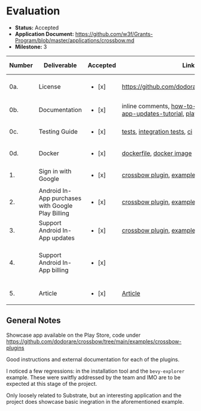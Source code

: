 # Evaluation

- **Status:** Accepted
- **Application Document:** https://github.com/w3f/Grants-Program/blob/master/applications/crossbow.md
- **Milestone:** 3

| Number | Deliverable                                       | Accepted               | Link                                                                                                                                                                                                                                                                              | Evaluation Notes                                                                                       |
| ------ | ------------------------------------------------- | ---------------------- | --------------------------------------------------------------------------------------------------------------------------------------------------------------------------------------------------------------------------------------------------------------------------------- | ------------------------------------------------------------------------------------------------------ |
| 0a.    | License                                           | <ul><li>[x] </li></ul> | https://github.com/dodorare/crossbow#license                                                                                                                                                                                                                                      | dual MIT/Apache-2.0                                                                                    |
| 0b.    | Documentation                                     | <ul><li>[x] </li></ul> | inline comments, [how-to-create-plugins](https://crossbow.dodorare.com/crossbow/android-plugins.html), [in-app-updates-tutorial](https://crossbow.dodorare.com/tutorials/in-app-updates.html), [play-billing-tutorial](https://crossbow.dodorare.com/tutorials/play-billing.html) |
| 0c.    | Testing Guide                                     | <ul><li>[x] </li></ul> | [tests](https://github.com/dodorare/crossbow/blob/v0.2.3/crossbundle/cli/tests/), [integration tests](https://github.com/dodorare/crossbow/blob/v0.2.3/crossbundle/cli/tests/build_gradle.rs), [ci](https://github.com/dodorare/crossbow/blob/v0.2.3/.github/workflows/ci.yml)    |
| 0d.    | Docker                                            | <ul><li>[x] </li></ul> | [dockerfile](https://github.com/dodorare/crossbow/blob/v0.2.3/.github/docker/crossbundle.Dockerfile), [docker image](https://github.com/dodorare/crossbow/pkgs/container/crossbundle)                                                                                             |
| 1.     | Sign in with Google                               | <ul><li>[x] </li></ul> | [crossbow plugin](https://github.com/dodorare/crossbow/tree/v0.2.3/plugins/play-games-services), [example](https://github.com/dodorare/crossbow/tree/v0.2.3/examples/crossbow-plugins)                                                                                            |
| 2.     | Android In-App purchases with Google Play Billing | <ul><li>[x] </li></ul> | [crossbow plugin](https://github.com/dodorare/crossbow/tree/v0.2.3/plugins/play-billing), [example](https://github.com/dodorare/crossbow/tree/v0.2.3/examples/crossbow-plugins)                                                                                                   |
| 3.     | Support Android In-App updates                    | <ul><li>[x] </li></ul> | [crossbow plugin](https://github.com/dodorare/crossbow/tree/v0.2.3/plugins/play-core), [example](https://github.com/dodorare/crossbow/tree/v0.2.3/examples/crossbow-plugins)                                                                                                      |
| 4.     | Support Android In-App billing                    | <ul><li>[x] </li></ul> |                                                                                                                                                                                                                                                                                   | Google now supports only [Play Billing](https://developer.android.com/google/play/billing) (see above) |
| 5.     | Article                                           | <ul><li>[x] </li></ul> | [Article](https://medium.com/dodorare/cross-platform-build-tools-and-toolkit-for-games-crossbow-announcement-ccd3b674b7c0)                                                                                                                                                        |

## General Notes

Showcase app available on the Play Store, code under https://github.com/dodorare/crossbow/tree/main/examples/crossbow-plugins

Good instructions and external documentation for each of the plugins.

I noticed a few regressions: in the installation tool and the `bevy-explorer` example.
These were switfly addressed by the team and IMO are to be expected at this stage of the project.

Only loosely related to Substrate, but an interesting application and the project does showcase basic inegration in the aforementioned example.
